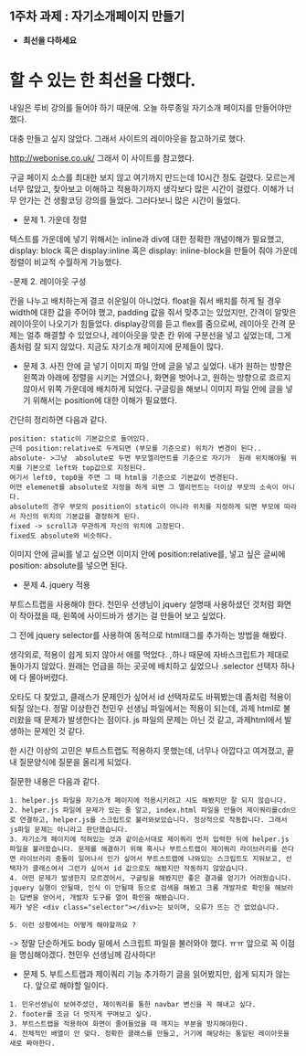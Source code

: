 ## 1주차 과제 : 자기소개페이지 만들기

- **최선을 다하세요**

# 할 수 있는 한 최선을 다했다.
 내일은 루비 강의를 들어야 하기 때문에. 오늘 하루종일 자기소개 페이지를 만들어야만 했다.


 
 대충 만들고 싶지 않았다. 그래서 사이트의 레이아웃을 참고하기로 했다.

http://webonise.co.uk/ 
그래서 이 사이트를 참고했다.

구글 페이지 소스를 최대한 보지 않고 여기까지 만드는데 10시간 정도 걸렸다. 모르는게 너무 많았고, 찾아보고 이해하고 적용하기까지 생각보다 많은 시간이 걸렸다. 이해가 너무 안가는 건 생활코딩 강의를 들었다. 그러다보니 많은 시간이 들었다. 

- 문제 1. 가운데 정렬

텍스트를 가운데에 넣기 위해서는 inline과 div에 대한 정확한 개념이해가 필요했고, display: block 혹은 display:inline 혹은 display: inline-block을 만들어 줘야 가운데 정렬이 비교적 수월하게 가능했다.

-문제 2. 레이아웃 구성

칸을 나누고 배치하는게 결코 쉬운일이 아니었다.
float을 줘서 배치를 하게 될 경우 width에 대한 값을 주어야 했고, padding 값을 줘서 맞추고는 있었지만, 간격이 알맞은 레이아웃이 나오기가 힘들었다.
 display강의를 듣고 flex를 줌으로써, 레이아웃 간격 문제는 얼추 해결할 수 있었으나, 레이아웃을 맞춘 칸 위에 구분선을 넣고 싶었는데, 그게 좀처럼 잘 되지 않았다. 지금도 자기소개 페이지에 문제들이 많다. 
 
- 문제 3. 사진 안에 글 넣기
 이미지 파일 안에 글을 넣고 싶었다. 내가 원하는 방향은 왼쪽과 아래에 정렬을 시키는 거였으나, 화면을 벗어나고, 원하는 방향으로 흐르지 않아서 위쪽 가운데에 배치하게 되었다.
구글링을 해보니 이미지 파일 안에 글을 넣기 위해서는 position에 대한 이해가 필요했다.

간단히 정리하면 다음과 같다.
```
position: static이 기본값으로 들어있다.
근데 position:relative로 두게되면 (부모를 기준으로) 위치가 변경이 된다..
absolute- >그냥  absolute로 두면 부모엘리먼트를 기준으로 자기가  원래 위치해야될 위치를 기본으로 left와 top값으로 지정된다. 
여기서 left0, top0을 주면 그 때 html을 기준으로 기본값이 변경된다.
어떤 elemenet를 absolute로 지정을 하게 되면 그 엘리먼트는 더이상 부모의 소속이 아니다.
absolute의 경우 부모의 position이 static이 아니라 위치를 지정하게 되면 부모에 따라서 자신의 위치의 기본값을 결정하게 된다.
fixed -> scroll과 무관하게 자신의 위치에 고정된다.
fixed도 absolute와 비슷하다.
```

이미지 안에 글씨를 넣고 싶으면 이미지 안에 position:relative를, 넣고 싶은 글씨에 position: absolute를 넣으면 된다.

- 문제 4. jquery 적용
 
부트스트랩을 사용해야 한다. 천민우 선생님이 jquery 설명때 사용하셨던 것처럼 화면이 작아졌을 때, 왼쪽에 사이드바가 생기는 걸 만들어 보고 싶었다.

그 전에 jquery selector를 사용하여 동적으로 html태그를 추가하는 방법을 해봤다.

생각외로, 적용이 쉽게 되지 않아서 애를 먹었다. ,하나 때문에 자바스크립트가 제대로 돌아가지 않았다. 원래는 언급을 하는 곳곳에 배치하고 싶었으나 .selector 선택자 하나에 다 몰아버렸다.

오타도 다 찾았고, 클래스가 문제인가 싶어서 id 선택자로도 바꿔봤는데 좀처럼 적용이 되질 않는다. 정말 이상한건 천민우 선생님 파일에서는 적용이 되는데, 과제 html로 불러왔을 때 문제가 발생한다는 점이다. js 파일의 문제는 아닌 것 같고, 과제html에서 발생하는 문제인 것 같다.

한 시간 이상의 고민은 부트스트랩도 적용하지 못했는데, 너무나 아깝다고 여겨졌고, 끝내 질문양식에 질문을 올리게 되었다. 

질문한 내용은 다음과 같다.
```
1. helper.js 파일을 자기소개 페이지에 적용시키려고 시도 해봤지만 잘 되지 않습니다.
2. helper.js 파일에 문제가 있는 줄 알고, index.html 파일을 만들어 제이쿼리를cdn으로 연결하고, helper.js를 스크립트로 불러와보았습니다. 정상적으로 작동합니다. 그래서 js파일 문제는 아니라고 판단했습니다. 
3. 자기소개 페이지에 적혀있는 것과 같이순서대로 제이쿼리 먼저 입력한 뒤에 helper.js 파일을 불러왔습니다. 문제를 해결하기 위해 혹시나 부트스트랩이 제이쿼리 라이브러리를 쓴다면 라이브러리 충돌이 일어나서 인가 싶어서 부트스트랩에 나와있는 스크립트도 지워보고, 선택자가 클래스여서 그런가 싶어서 id 값으로도 해봤지만 작동하지 않았습니다.
4. 어떤 문제가 발생한지 모르겠어서, 구글링을 해봤지만 좋은 결과를 얻기가 어려웠습니다. jquery 실행이 안될때, 인식 이 안될때 등으로 검색을 해봤고 크롬 개발자로 확인을 해보라는 답변을 얻어서, 개발자 도구를 열어 확인을 해봤습니다.
제가 넣은 <div class="selector"></div>는 보이며, 오류가 뜨는 건 없었습니다. 

5. 이런 상황에서는 어떻게 해야할까요 ?
```

-> 정말 단순하게도 body 밑에서 스크립트 파일을 불러와야 했다. ㅠㅠ 앞으로 꼭 이점을 명심해야겠다. 천민우 선생님께 감사하다!

- 문제 5. 부트스트랩과 제이쿼리 기능 추가하기
글을 읽어봤지만, 쉽게 되지가 않는다.
앞으로 해야할 일이다.

```
1. 민우선생님이 보여주셨던, 제이쿼리를 통한 navbar 변신을 꼭 해내고 싶다.
2. footer를 조금 더 멋지게 꾸며보고 싶다.
3. 부트스트랩을 적용하여 화면이 줄어들었을 때 깨지는 부분을 방지해야한다.
4. 전체적인 배열이 안 맞다. 정확한 클래스를 만들고, 거기에 해당하는 통일된 레이아웃을 새로 짜야한다.
```






